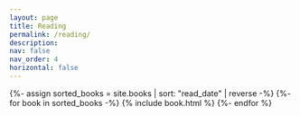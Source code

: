 ```yaml
---
layout: page
title: Reading
permalink: /reading/
description: 
nav: false
nav_order: 4
horizontal: false
---
```


<!-- pages/books.md -->
<div class="books">
{%- assign sorted_books = site.books | sort: "read_date" | reverse -%}
<table>
  {%- for book in sorted_books -%}
    {% include book.html %}
  {%- endfor %}
</table>
</div>
